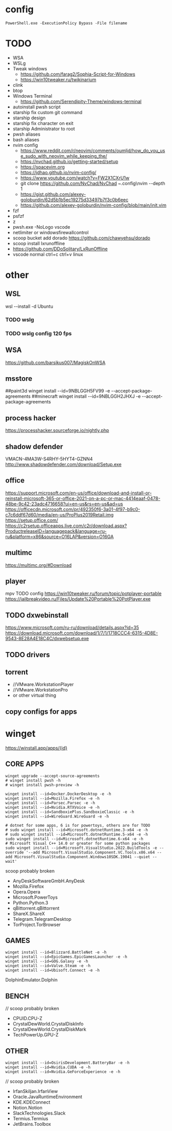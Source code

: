 # config
```pwsh
PowerShell.exe -ExecutionPolicy Bypass -File filename
```

# TODO
- WSA
- WSLg
- Tweak windows
  - https://github.com/farag2/Sophia-Script-for-Windows
  - https://win10tweaker.ru/twikinarium
- clink
- btop
- Windows Terminal
  - https://github.com/Serendipity-Theme/windows-terminal
- autoinstall pwsh script
- starship fix custom git command
- starship design
- starship fix character on exit
- starship Administrator to root
- pwsh aliases
- bash aliases
- nvim config
  - https://www.reddit.com/r/neovim/comments/oumljd/how_do_you_use_sudo_with_neovim_while_keeping_the/
  - https://nvchad.github.io/getting-started/setup
  - https://spacevim.org
  - https://jdhao.github.io/nvim-config/
  - https://www.youtube.com/watch?v=FW2X1CXrU1w
  - git clone https://github.com/NvChad/NvChad ~\.config\nvim --depth 1
  - https://gist.github.com/alexey-goloburdin/62d5b1b5ec19275d33497b7f3c0b6eec
  - https://github.com/alexey-goloburdin/nvim-config/blob/main/init.vim
- fzf
- psfzf
- z
- pwsh.exe -NoLogo vscode
- netlimiter or windowsfirewallcontrol
- scoop bucket add dorado https://github.com/chawyehsu/dorado
- scoop install lxrunoffline
- https://github.com/DDoSolitary/LxRunOffline
- vscode normal ctrl+c ctrl+v linux

# other
## WSL
wsl --install -d Ubuntu
### TODO wslg
### TODO wslg config 120 fps

## WSA
https://github.com/barsikus007/MagiskOnWSA

## msstore
##paint3d
winget install --id=9NBLGGH5FV99 -e --accept-package-agreements
##minecraft
winget install --id=9NBLGGH2JHXJ -e --accept-package-agreements

## process hacker
https://processhacker.sourceforge.io/nightly.php

## shadow defender
VMACN-4MA3W-S4RHY-5HYT4-GZNN4
http://www.shadowdefender.com/download/Setup.exe

## office
https://support.microsoft.com/en-us/office/download-and-install-or-reinstall-microsoft-365-or-office-2021-on-a-pc-or-mac-4414eaaf-0478-48be-9c42-23adc4716658?ui=en-us&rs=en-us&ad=us
https://officecdn.microsoft.com/pr/492350f6-3a01-4f97-b9c0-c7c6ddf67d60/media/en-us/ProPlus2019Retail.img
https://setup.office.com/
https://c2rsetup.officeapps.live.com/c2r/download.aspx?ProductreleaseID=languagepack&language=ru-ru&platform=x86&source=O16LAP&version=O16GA

## multimc
https://multimc.org/#Download

## player
mpv TODO config
https://win10tweaker.ru/forum/topic/potplayer-portable
https://jailbreakvideo.ru/Files/Update%20Portable%20PotPlayer.exe

## TODO dxwebinstall
https://www.microsoft.com/ru-ru/download/details.aspx?id=35
https://download.microsoft.com/download/1/7/1/1718CCC4-6315-4D8E-9543-8E28A4E18C4C/dxwebsetup.exe

## TODO drivers

## torrent
- //VMware.WorkstationPlayer
- //VMware.WorkstationPro
- or other virtual thing

## copy configs for apps


# winget
https://winstall.app/apps/{id}
## CORE APPS
```pwsh
winget upgrade --accept-source-agreements
# winget install pwsh -h
# winget install pwsh-preview -h
```
```pwsh
winget install --id=Docker.DockerDesktop -e -h
winget install --id=Mozilla.Firefox -e -h
winget install --id=Parsec.Parsec -e -h
winget install --id=Nvidia.RTXVoice -e -h
winget install --id=SandboxiePlus.SandboxieClassic -e -h
winget install --id=WireGuard.WireGuard -e -h
```
```pwsh
# dotnet for some apps, 6 is for powertoys, others are for TODO
# sudo winget install --id=Microsoft.dotnetRuntime.3-x64 -e -h
# sudo winget install --id=Microsoft.dotnetRuntime.5-x64 -e -h
sudo winget install --id=Microsoft.dotnetRuntime.6-x64 -e -h
# Microsoft Visual C++ 14.0 or greater for some python packages
sudo winget install --id=Microsoft.VisualStudio.2022.BuildTools -e --override '--add Microsoft.VisualStudio.Component.VC.Tools.x86.x64 --add Microsoft.VisualStudio.Component.Windows10SDK.19041 --quiet --wait'
```
scoop probably broken
- AnyDeskSoftwareGmbH.AnyDesk
- Mozilla.Firefox
- Opera.Opera
- Microsoft.PowerToys
- Python.Python.3
- qBittorrent.qBittorrent
- ShareX.ShareX
- Telegram.TelegramDesktop
- TorProject.TorBrowser

## GAMES
```pwsh
winget install --id=Blizzard.BattleNet -e -h
winget install --id=EpicGames.EpicGamesLauncher -e -h
winget install --id=GOG.Galaxy -e -h
winget install --id=Valve.Steam -e -h
winget install --id=Ubisoft.Connect -e -h
```
DolphinEmulator.Dolphin

## BENCH
// scoop probably broken
- CPUID.CPU-Z
- CrystalDewWorld.CrystalDiskInfo
- CrystalDewWorld.CrystalDiskMark
- TechPowerUp.GPU-Z

## OTHER
```pwsh
winget install --id=OsirisDevelopment.BatteryBar -e -h
winget install --id=Nvidia.CUDA -e -h
winget install --id=Nvidia.GeForceExperience -e -h
```
// scoop probably broken
- IrfanSkiljan.IrfanView
- Oracle.JavaRuntimeEnvironment
- KDE.KDEConnect
- Notion.Notion
- SlackTechnologies.Slack
- Termius.Termius
- JetBrains.Toolbox
